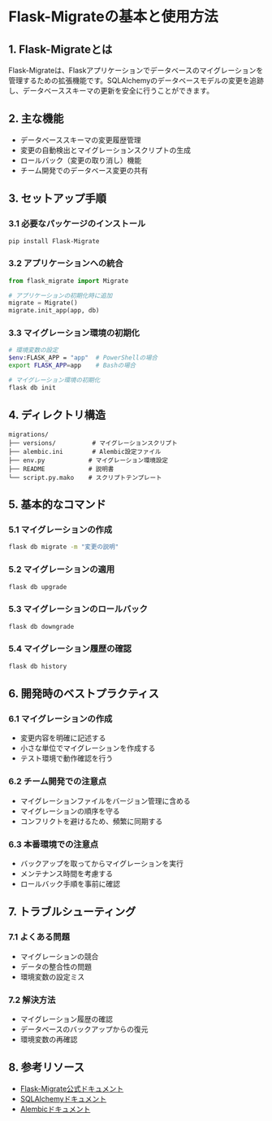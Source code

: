 # Flask-Migrateの基本と使用方法

## 1. Flask-Migrateとは
Flask-Migrateは、Flaskアプリケーションでデータベースのマイグレーションを管理するための拡張機能です。SQLAlchemyのデータベースモデルの変更を追跡し、データベーススキーマの更新を安全に行うことができます。

## 2. 主な機能
- データベーススキーマの変更履歴管理
- 変更の自動検出とマイグレーションスクリプトの生成
- ロールバック（変更の取り消し）機能
- チーム開発でのデータベース変更の共有

## 3. セットアップ手順

### 3.1 必要なパッケージのインストール
```bash
pip install Flask-Migrate
```

### 3.2 アプリケーションへの統合
```python
from flask_migrate import Migrate

# アプリケーションの初期化時に追加
migrate = Migrate()
migrate.init_app(app, db)
```

### 3.3 マイグレーション環境の初期化
```bash
# 環境変数の設定
$env:FLASK_APP = "app"  # PowerShellの場合
export FLASK_APP=app    # Bashの場合

# マイグレーション環境の初期化
flask db init
```

## 4. ディレクトリ構造
```
migrations/
├── versions/          # マイグレーションスクリプト
├── alembic.ini        # Alembic設定ファイル
├── env.py            # マイグレーション環境設定
├── README            # 説明書
└── script.py.mako    # スクリプトテンプレート
```

## 5. 基本的なコマンド

### 5.1 マイグレーションの作成
```bash
flask db migrate -m "変更の説明"
```

### 5.2 マイグレーションの適用
```bash
flask db upgrade
```

### 5.3 マイグレーションのロールバック
```bash
flask db downgrade
```

### 5.4 マイグレーション履歴の確認
```bash
flask db history
```

## 6. 開発時のベストプラクティス

### 6.1 マイグレーションの作成
- 変更内容を明確に記述する
- 小さな単位でマイグレーションを作成する
- テスト環境で動作確認を行う

### 6.2 チーム開発での注意点
- マイグレーションファイルをバージョン管理に含める
- マイグレーションの順序を守る
- コンフリクトを避けるため、頻繁に同期する

### 6.3 本番環境での注意点
- バックアップを取ってからマイグレーションを実行
- メンテナンス時間を考慮する
- ロールバック手順を事前に確認

## 7. トラブルシューティング

### 7.1 よくある問題
- マイグレーションの競合
- データの整合性の問題
- 環境変数の設定ミス

### 7.2 解決方法
- マイグレーション履歴の確認
- データベースのバックアップからの復元
- 環境変数の再確認

## 8. 参考リソース
- [Flask-Migrate公式ドキュメント](https://flask-migrate.readthedocs.io/)
- [SQLAlchemyドキュメント](https://docs.sqlalchemy.org/)
- [Alembicドキュメント](https://alembic.sqlalchemy.org/) 